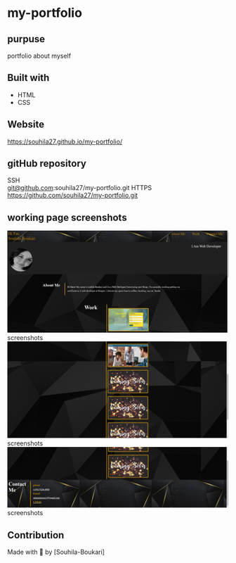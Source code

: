 # my-portfolio

## purpuse
 portfolio about myself

## Built with
* HTML
* CSS

## Website
https://souhila27.github.io/my-portfolio/

## gitHub repository
 SSH</br>
git@github.com:souhila27/my-portfolio.git
HTTPS</br>
https://github.com/souhila27/my-portfolio.git


## working page screenshots 
<img src="./assets/images/screenshot1.png">screenshots</img>
<img src="./assets/images/screenshot2.png">screenshots</img>
<img src="./assets/images/screenshot3.png">screenshots</img>


## Contribution
Made with 💖 by [Souhila-Boukari]
